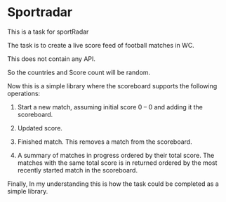 # Sportradar
This is a task for sportRadar

The task is to create a live score feed of football matches in WC.

This does not contain any API.

So the countries and Score count will be random. 

Now this is a simple library where the scoreboard supports the following operations:

1. Start a new match, assuming initial score 0 – 0 and adding it the scoreboard.
   
2. Updated score.
   
3. Finished match. This removes a match from the scoreboard.
   
4. A summary of matches in progress ordered by their total score. The matches with the
same total score is in returned ordered by the most recently started match in the
scoreboard.

Finally, In my understanding this is how the task could be completed as a simple library.
